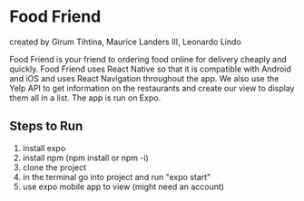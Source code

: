 # Food Friend

created by Girum Tihtina, Maurice Landers III, Leonardo Lindo

Food Friend is your friend to ordering food online for delivery cheaply and quickly. Food Friend uses React Native so that it is compatible with Android and iOS and uses React Navigation throughout the app. We also use the Yelp API to get information on the restaurants and create our view to display them all in a list. The app is run on Expo.

## Steps to Run

1. install expo
2. install npm (npm install or npm -i)
3. clone the project
4. in the terminal go into project and run "expo start"
5. use expo mobile app to view (might need an account)
